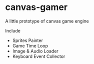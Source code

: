 # canvas-gamer

A little prototype of canvas game engine 

Include

- Sprites Painter
- Game Time Loop
- Image & Audio Loader
- Keyboard Event Collector
